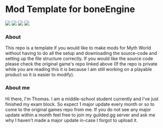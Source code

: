 # Mod Template for boneEngine

[<img src="https://i.postimg.cc/Hs5v0kYZ/guilded-Button.png"/>](https://guilded.gg/thomas-hub "My Guilded Server") 
[<img src="https://i.postimg.cc/c6q18Lxy/game-Button.png" />](https://github.com/thomasa-dev/boneEngine-public "Source-Code")
[<img src="https://i.postimg.cc/Xq2jQkkW/wiki-Button.png" />](https://github.com/thomasa-dev/boneEngine-mod-template/wiki)
[<img src="https://i.postimg.cc/KzbbmMsT/mods-Button.png" />](https://mod.io/g/boneengine)
### About
This repo is a template if you would like to make mods for Myth World without having to do all the setup and downloading the source-code and setting up the file structure correctly. If you would like the source code please check the original game's repo linked above (If the repo is private while you are reading this it is because I am still working on a playable product so it is easier to modify).
### About me
Hi there, I'm Thomas. I am a middle-school student currently and I've just finished my exam block. So expect 1 major update every month or so to come to the original games repo from me. If you do not see any major update within a month feel free to join my guilded.gg server and ask me why I haven't made a major update in-case I forgot to upload it.
